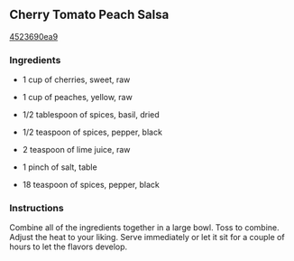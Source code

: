 ## Cherry Tomato Peach Salsa

[4523690ea9](http://tastykitchen.com/recipes/appetizers-and-snacks/cherry-tomato-peach-salsa/)

### Ingredients

 - 1 cup of cherries, sweet, raw

 - 1 cup of peaches, yellow, raw

 - 1/2 tablespoon of spices, basil, dried

 - 1/2 teaspoon of spices, pepper, black

 - 2 teaspoon of lime juice, raw

 - 1 pinch of salt, table

 - 18 teaspoon of spices, pepper, black

### Instructions

Combine all of the ingredients together in a large bowl. Toss to combine. Adjust the heat to your liking. Serve immediately or let it sit for a couple of hours to let the flavors develop.